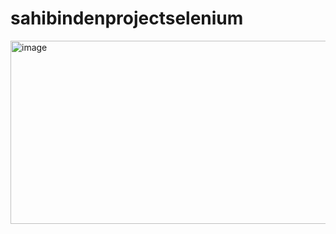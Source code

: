 # sahibindenprojectselenium

<img width="1164" height="293" alt="image" src="https://github.com/user-attachments/assets/35e08763-939f-4570-94fc-67b2d5a3e605" />


